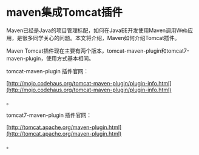 # maven集成Tomcat插件

Maven已经是Java的项目管理标配，如何在JavaEE开发使用Maven调用Web应用，是很多同学关心的问题。本文将介绍，Maven如何介绍Tomcat插件。

Maven Tomcat插件现在主要有两个版本，tomcat-maven-plugin和tomcat7-maven-plugin，使用方式基本相同。

tomcat-maven-plugin 插件官网：

[http://mojo.codehaus.org/tomcat-maven-plugin/plugin-info.html](http://mojo.codehaus.org/tomcat-maven-plugin/plugin-info.html)

。

tomcat7-maven-plugin 插件官网：

[http://tomcat.apache.org/maven-plugin.html](http://tomcat.apache.org/maven-plugin.html)

。

